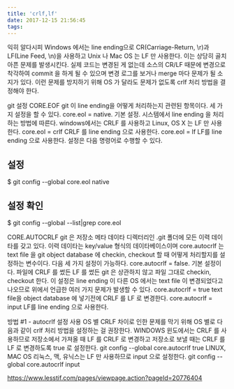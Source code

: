 ```yaml
---
title: 'crlf,lf'
date: 2017-12-15 21:56:45
tags:
---
```

익히 알다시피 Windows 에서는  line ending으로 CR(Carriage-Return, \r)과 LF(Line Feed, \n)을 사용하고 Unix 나 Mac OS 는 LF 만 사용한다.
이는 상당히 골치아픈 문제를 발생시킨다. 실제 코드는 변경된 게 없는데 소스의 CR/LF 때문에 변경으로 착각하여 commit 을 하게 될 수 있으며 변경 로그를 보거나 merge 마다 문제가 될 소지가 있다.
이런 문제를 방지하기 위해 OS 가 달라도 문제가 없도록 crlf 처리 방법을 결정해야 한다.

git 설정
CORE.EOF
git 이 line ending을 어떻게 처리하는지 관련된 항목이다. 세 가지 설정을 할 수 있다.
core.eol = native. 기본 설정. 시스템에서 line ending 을 처리하는 방법에 따른다. windows에서는 CRLF 를 사용하고 Linux, OS X 는 LF 만 사용한다.
core.eol = crlf CRLF 를 line ending 으로 사용한다.
core.eol = lf LF를 line ending 으로 사용한다.
설정은 다음 명령어로 수행할 수 있다.
## 설정
$  git config --global core.eol native

## 설정 확인
$ git config --global --list|grep core.eol

CORE.AUTOCRLF
git 은 저장소 메타 데이타 디렉터리인 .git 폴더에 모든 이력 데이타를 갖고 있다. 이력 데이타는 key/value 형식의 데이타베이스이며 core.autocrlf 는 text file 을 git object database 에 checkin, checkout 할 때 어떻게 처리할지를 설정하는 변수이다.
다음 세 가지 설정이 가능하다.
core.autocrlf = false. 기본 설정이다. 파일에 CRLF 를 썼든 LF 를 썼든 git 은 상관하지 않고 파일 그대로 checkin, checkout 한다. 이 설정은 line ending 이 다른 OS 에서는 text file 이 변경되었다고 나오므로 위에서 언급한 여러 가지 문제가 발생할 수 있다.
core.autocrlf = true text file을 object database 에 넣기전에 CRLF 를 LF 로 변경한다.
core.autocrlf = input LF를 line ending 으로 사용한다.

방법 #1 - autocrlf 설정 사용
OS 별 CRLF 차이로 인한 문제를 막기 위해 OS 별로 다음과 같이 crlf 처리 방법을 설정하는 걸 권장한다.
WINDOWS
윈도에서는 CRLF 를 사용하므로 저장소에서 가져올 때 LF 를 CRLF 로 변경하고 저장소로 보낼 때는 CRLF 를 LF 로 변경하도록 true 로 설정한다.
git config --global core.autocrlf true
LINUX, MAC OS
리눅스, 맥, 유닉스는 LF 만 사용하므로 input 으로 설정한다.
git config --global core.autocrlf input

https://www.lesstif.com/pages/viewpage.action?pageId=20776404

